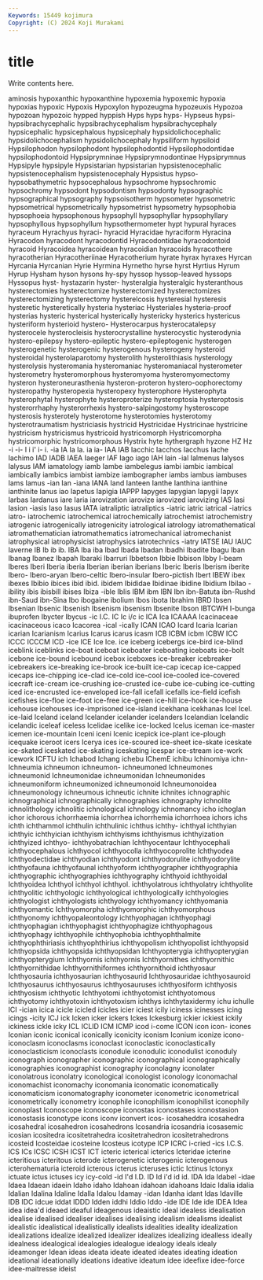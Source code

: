 ```yaml
---
Keywords: 15449 kojimura
Copyright: (C) 2024 Koji Murakami
---
```


# title

Write contents here.



aminosis hypoxanthic hypoxanthine hypoxemia hypoxemic hypoxia hypoxias hypoxic
Hypoxis Hypoxylon hypozeugma hypozeuxis Hypozoa hypozoan hypozoic hypped hyppish Hyps
hyps hyps- Hypseus hypsi- hypsibrachycephalic hypsibrachycephalism hypsibrachycephaly hypsicephalic hypsicephalous hypsicephaly
hypsidolichocephalic hypsidolichocephalism hypsidolichocephaly hypsiliform hypsiloid Hypsilophodon hypsilophodont hypsilophodontid Hypsilophodontidae hypsilophodontoid
Hypsiprymninae Hypsiprymnodontinae Hypsiprymnus Hypsipyle hypsipyle Hypsistarian hypsistarian hypsistenocephalic hypsistenocephalism hypsistenocephaly
Hypsistus hypso- hypsobathymetric hypsocephalous hypsochrome hypsochromic hypsochromy hypsodont hypsodontism hypsodonty
hypsographic hypsographical hypsography hypsoisotherm hypsometer hypsometric hypsometrical hypsometrically hypsometrist hypsometry
hypsophobia hypsophoeia hypsophonous hypsophyll hypsophyllar hypsophyllary hypsophyllous hypsophyllum hypsothermometer hypt
hypural hyraces hyraceum Hyrachyus hyraci- hyracid Hyracidae hyraciform Hyracina Hyracodon
hyracodont hyracodontid Hyracodontidae hyracodontoid hyracoid Hyracoidea hyracoidean hyracoidian hyracoids hyracothere
hyracotherian Hyracotheriinae Hyracotherium hyrate hyrax hyraxes Hyrcan Hyrcania Hyrcanian Hyrie
Hyrmina Hyrnetho hyrse hyrst Hyrtius Hyrum Hyrup Hysham hyson hysons
hy-spy hyssop hyssop-leaved hyssops Hyssopus hyst- hystazarin hyster- hysteralgia hysteralgic
hysteranthous hysterectomies hysterectomize hysterectomized hysterectomizes hysterectomizing hysterectomy hysterelcosis hysteresial hysteresis
hysteretic hysteretically hysteria hysteriac Hysteriales hysteria-proof hysterias hysteric hysterical hysterically
hystericky hysterics hystericus hysteriform hysterioid hystero- Hysterocarpus hysterocatalepsy hysterocele hysterocleisis
hysterocrystalline hysterocystic hysterodynia hystero-epilepsy hystero-epileptic hystero-epileptogenic hysterogen hysterogenetic hysterogenic hysterogenous
hysterogeny hysteroid hysteroidal hysterolaparotomy hysterolith hysterolithiasis hysterology hysterolysis hysteromania hysteromaniac
hysteromaniacal hysterometer hysterometry hysteromorphous hysteromyoma hysteromyomectomy hysteron hysteroneurasthenia hysteron-proteron hystero-oophorectomy
hysteropathy hysteropexia hysteropexy hysterophore Hysterophyta hysterophytal hysterophyte hysteroproterize hysteroptosia hysteroptosis
hysterorrhaphy hysterorrhexis hystero-salpingostomy hysteroscope hysterosis hysterotely hysterotome hysterotomies hysterotomy hysterotraumatism
hystriciasis hystricid Hystricidae Hystricinae hystricine hystricism hystricismus hystricoid hystricomorph Hystricomorpha
hystricomorphic hystricomorphous Hystrix hyte hythergraph hyzone HZ Hz -i -i-
I i i' i- i. -ia IA Ia Ia. ia
ia- IAA IAB Iacchic Iacchos Iacchus Iache Iachimo IAD IADB
IAEA Iaeger IAF Iago iago IAH Iain -ial Ialmenus Ialysos
Ialysus IAM iamatology iamb Iambe iambelegus iambi iambic iambical iambically
iambics iambist iambize iambographer iambs iambus iambuses Iams Iamus -ian
Ian -iana IANA Iand Ianteen Ianthe Ianthina ianthine ianthinite Ianus
iao Iapetus Iapigia IAPPP Iapyges Iapygian Iapygii Iapyx Iarbas Iardanus
iare Iaria iarovization iarovize iarovized iarovizing IAS Iasi Iasion -iasis
Iaso Iasus IATA iatraliptic iatraliptics -iatric iatric iatrical -iatrics iatro-
iatrochemic iatrochemical iatrochemically iatrochemist iatrochemistry iatrogenic iatrogenically iatrogenicity iatrological iatrology
iatromathematical iatromathematician iatromathematics iatromechanical iatromechanist iatrophysical iatrophysicist iatrophysics iatrotechnics -iatry
IATSE IAU IAUC Iaverne IB Ib ib ib. IBA Iba
iba Ibad Ibada Ibadan Ibadhi Ibadite Ibagu Iban Ibanag Ibanez
Ibapah Ibaraki Ibarruri Ibbetson Ibbie Ibbison Ibby I-beam Iberes Iberi
Iberia iberia Iberian iberian iberians Iberic Iberis Iberism iberite Ibero-
Ibero-aryan Ibero-celtic Ibero-insular Ibero-pictish Ibert IBEW ibex ibexes Ibibio ibices
ibid ibid. ibidem Ibididae Ibidinae ibidine Ibidium Ibilao -ibility ibis
ibisbill ibises Ibiza -ible Iblis IBM ibm IBN Ibn ibn-Batuta
ibn-Rushd ibn-Saud ibn-Sina Ibo ibogaine ibolium Ibos ibota Ibrahim IBRD
Ibsen Ibsenian Ibsenic Ibsenish Ibsenism ibsenism Ibsenite Ibson IBTCWH I-bunga
ibuprofen Ibycter Ibycus -ic I.C. IC Ic i/c ic ICA
Ica ICAAAA Icacinaceae icacinaceous icaco Icacorea -ical -ically ICAN ICAO
Icard Icaria Icarian icarian Icarianism Icarius Icarus icarus icasm ICB
ICBM icbm ICBW ICC ICCC ICCCM ICD -ice ICE Ice
Ice. ice iceberg icebergs ice-bird ice-blind iceblink iceblinks ice-boat iceboat
iceboater iceboating iceboats ice-bolt icebone ice-bound icebound icebox iceboxes ice-breaker
icebreaker icebreakers ice-breaking ice-brook ice-built ice-cap icecap ice-capped icecaps ice-chipping
ice-clad ice-cold ice-cool ice-cooled ice-covered icecraft ice-cream ice-crushing ice-crusted ice-cube
ice-cubing ice-cutting iced ice-encrusted ice-enveloped ice-fall icefall icefalls ice-field icefish
icefishes ice-floe ice-foot ice-free ice-green ice-hill ice-hook ice-house icehouse icehouses
ice-imprisoned ice-island icekhana icekhanas Icel Icel. ice-laid Iceland iceland Icelander
icelander icelanders Icelandian Icelandic icelandic iceleaf iceless Icelidae icelike ice-locked
Icelus iceman ice-master icemen ice-mountain Iceni iceni Icenic icepick ice-plant
ice-plough icequake iceroot icers Icerya ices ice-scoured ice-sheet ice-skate iceskate
ice-skated iceskated ice-skating iceskating icespar ice-stream ice-work icework ICFTU ich
Ichabod Ichang ichebu IChemE ichibu Ichinomiya ichn- Ichneumia ichneumon ichneumon-
ichneumoned Ichneumones ichneumonid Ichneumonidae ichneumonidan Ichneumonides ichneumoniform ichneumonized ichneumonoid Ichneumonoidea
ichneumonology ichneumous ichneutic ichnite ichnites ichnographic ichnographical ichnographically ichnographies ichnography
ichnolite ichnolithology ichnolitic ichnological ichnology ichnomancy icho ichoglan ichor ichorous
ichorrhaemia ichorrhea ichorrhemia ichorrhoea ichors ichs ichth ichthammol ichthulin ichthulinic
ichthus ichthy- ichthyal ichthyian ichthyic ichthyician ichthyism ichthyisms ichthyismus ichthyization
ichthyized ichthyo- ichthyobatrachian Ichthyocentaur Ichthyocephali ichthyocephalous ichthyocol ichthyocolla ichthyocoprolite Ichthyodea
Ichthyodectidae ichthyodian ichthyodont ichthyodorulite ichthyodorylite ichthyofauna ichthyofaunal ichthyoform ichthyographer ichthyographia
ichthyographic ichthyographies ichthyography ichthyoid ichthyoidal Ichthyoidea Ichthyol ichthyol ichthyol. ichthyolatrous
ichthyolatry ichthyolite ichthyolitic ichthyologic ichthyological ichthyologically ichthyologies ichthyologist ichthyologists ichthyology
ichthyomancy ichthyomania ichthyomantic Ichthyomorpha ichthyomorphic ichthyomorphous ichthyonomy ichthyopaleontology ichthyophagan ichthyophagi
ichthyophagian ichthyophagist ichthyophagize ichthyophagous ichthyophagy ichthyophile ichthyophobia ichthyophthalmite ichthyophthiriasis ichthyophthirius
ichthyopolism ichthyopolist ichthyopsid Ichthyopsida ichthyopsida ichthyopsidan Ichthyopterygia ichthyopterygian ichthyopterygium Ichthyornis
ichthyornis Ichthyornithes ichthyornithic Ichthyornithidae Ichthyornithiformes ichthyornithoid ichthyosaur Ichthyosauria ichthyosaurian ichthyosaurid
Ichthyosauridae ichthyosauroid Ichthyosaurus ichthyosaurus ichthyosauruses ichthyosiform ichthyosis ichthyosism ichthyotic Ichthyotomi
ichthyotomist ichthyotomous ichthyotomy ichthyotoxin ichthyotoxism ichthys ichthytaxidermy ichu ichulle ICI
-ician icica icicle icicled icicles icier iciest icily iciness icinesses
icing icings -icity ICJ ick Icken icker ickers Ickes Ickesburg
ickier ickiest ickily ickiness ickle icky ICL ICLID ICM ICMP
icod i-come ICON icon icon- icones Iconian iconic iconical iconically
iconicity iconism Iconium iconize icono- iconoclasm iconoclasms iconoclast iconoclastic iconoclastically
iconoclasticism iconoclasts iconodule iconodulic iconodulist iconoduly iconograph iconographer iconographic iconographical
iconographically iconographies iconographist iconography iconolagny iconolater iconolatrous iconolatry iconological iconologist
iconology iconomachal iconomachist iconomachy iconomania iconomatic iconomatically iconomaticism iconomatography iconometer
iconometric iconometrical iconometrically iconometry iconophile iconophilism iconophilist iconophily iconoplast Iconoscope
iconoscope iconostas iconostases iconostasion iconostasis iconotype icons iconv iconvert icos-
icosaheddra icosahedra icosahedral icosahedron icosahedrons Icosandria icosandria icosasemic icosian icositedra
icositetrahedra icositetrahedron icositetrahedrons icosteid Icosteidae icosteine Icosteus icotype ICP ICRC
i-cried -ics I.C.S. ICS ICs ICSC ICSH ICST ICT icteric
icterical icterics Icteridae icterine icteritious icteritous icterode icterogenetic icterogenic icterogenous
icterohematuria icteroid icterous icterus icteruses ictic Ictinus Ictonyx ictuate ictus
ictuses icy icy-cold -id I'd I.D. ID Id i'd id
id. IDA Ida Idabel -idae Idaea Idaean idaein Idaho idaho
Idahoan idahoan idahoans Idaic Idalia idalia Idalian Idalina Idaline Idalla
Idalou Idamay -idan Idanha idant Idas Idaville IDB IDC idcue
iddat IDDD Idden iddhi Iddio Iddo -ide IDE Ide ide
IDEA Idea idea idea'd ideaed ideaful ideagenous ideaistic ideal idealess
idealisation idealise idealised idealiser idealises idealising idealism idealisms idealist idealistic
idealistical idealistically idealists idealities ideality idealization idealizations idealize idealized idealizer
idealizes idealizing idealless ideally idealness idealogical idealogies idealogue idealogy ideals
idealy ideamonger Idean ideas ideata ideate ideated ideates ideating ideation
ideational ideationally ideations ideative ideatum idee ideefixe idee-force idee-maitresse ideist
